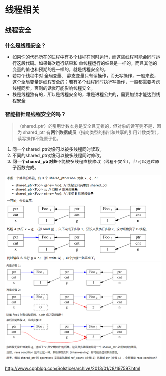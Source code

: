 # 线程相关
## 线程安全

### 什么是线程安全？
- 如果你的代码所在的进程中有多个线程在同时运行，而这些线程可能会同时运行这段代码。如果每次运行结果和 单线程运行的结果是一样的，而且其他的 变量的值也和预期的是一样的，就是线程安全的。
- 若每个线程中对 全局变量、 静态变量只有读操作，而无写操作，一般来说，这个全局变量是线程安全的；若有多个线程同时执行写操作，一般都需要考虑 线程同步，否则的话就可能影响线程安全。
- 栈是线程独有的，所以是线程安全的，堆是进程公共的，需要加锁才能达到线程安全


### 智能指针是线程安全的吗？
>（shared_ptr）的引用计数本身是安全且无锁的，但对象的读写则不是，因为 shared_ptr 有**两个数据成员**（指向类型的指针和共享的引用计数类型），读写操作不能原子化。
1. 同一个shared_ptr对象可以被多线程同时读取。
2. 不同的shared_ptr对象可以被多线程同时修改。
3. **同一个shared_ptr对象**不能被多线程直接修改（线程不安全），但可以通过原子函数完成。

![thread not safe](/knowledge/cpp/thread%20safe1.png)
![thread not safe](/knowledge/cpp/thread%20safe2.png)

http://www.cppblog.com/Solstice/archive/2013/01/28/197597.html
